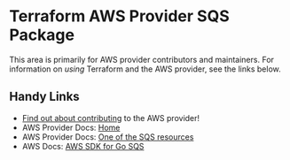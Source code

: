 # Terraform AWS Provider SQS Package
<!-- markdownlint-disable MD026 -->
This area is primarily for AWS provider contributors and maintainers. For information on _using_ Terraform and the AWS provider, see the links below.


## Handy Links
* [Find out about contributing](../../../docs/contributing) to the AWS provider!
* AWS Provider Docs: [Home](https://registry.terraform.io/providers/hashicorp/aws/latest/docs)
* AWS Provider Docs: [One of the SQS resources](https://registry.terraform.io/providers/hashicorp/aws/latest/docs/resources/sqs_queue)
* AWS Docs: [AWS SDK for Go SQS](https://docs.aws.amazon.com/sdk-for-go/api/service/sqs/)
